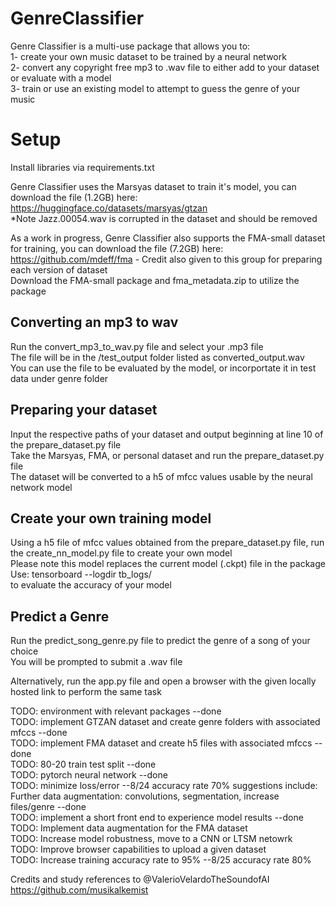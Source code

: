 # GenreClassifier

Genre Classifier is a multi-use package that allows you to:  
1- create your own music dataset to be trained by a neural network  
2- convert any copyright free mp3 to .wav file to either add to your dataset or evaluate with a model  
3- train or use an existing model to attempt to guess the genre of your music  



# Setup  
Install libraries via requirements.txt  

Genre Classifier uses the Marsyas dataset to train it's model, you can download the file (1.2GB) here:    
https://huggingface.co/datasets/marsyas/gtzan   
*Note Jazz.00054.wav is corrupted in the dataset and should be removed  

As a work in progress, Genre Classifier also supports the FMA-small dataset for training, you can download the file (7.2GB) here:  
https://github.com/mdeff/fma - Credit also given to this group for preparing each version of dataset  
Download the FMA-small package and fma_metadata.zip to utilize the package  


## Converting an mp3 to wav  
Run the convert_mp3_to_wav.py file and select your .mp3 file  
The file will be in the /test_output folder listed as converted_output.wav  
You can use the file to be evaluated by the model, or incorportate it in test data under genre folder  


## Preparing your dataset  
Input the respective paths of your dataset and output beginning at line 10 of the prepare_dataset.py file  
Take the Marsyas, FMA, or personal dataset and run the prepare_dataset.py file  
The dataset will be converted to a h5 of mfcc values usable by the neural network model  

## Create your own training model  
Using a h5 file of mfcc values obtained from the prepare_dataset.py file, run the create_nn_model.py file to create your own model  
    Please note this model replaces the current model (.ckpt) file in the package  
    Use:  tensorboard --logdir tb_logs/   
    to evaluate the accuracy of your model  

## Predict a Genre
Run the predict_song_genre.py file to predict the genre of a song of your choice  
You will be prompted to submit a .wav file  

Alternatively, run the app.py file and open a browser with the given locally hosted link to perform the same task  


TODO: environment with relevant packages --done  
TODO: implement GTZAN dataset and create genre folders with associated mfccs --done  
TODO: implement FMA dataset and create h5 files with associated mfccs --done  
TODO: 80-20 train test split --done  
TODO: pytorch neural network --done   
TODO: minimize loss/error  --8/24 accuracy rate 70% suggestions include:  
    Further data augmentation: convolutions, segmentation, increase files/genre --done  
TODO: implement a short front end to experience model results --done  
TODO: Implement data augmentation for the FMA dataset  
TODO: Increase model robustness, move to a CNN or LTSM netowrk  
TODO: Improve browser capabilities to upload a given dataset  
TODO: Increase training  accuracy rate to 95% --8/25 accuracy rate 80%   

Credits and study references to @ValerioVelardoTheSoundofAI  
https://github.com/musikalkemist  
 